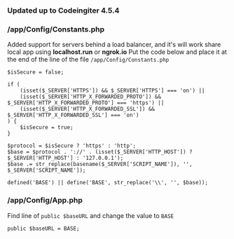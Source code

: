 ### Updated up to Codeingiter 4.5.4
### /app/Config/Constants.php
Added support for servers behind a load balancer, and it's will work share local app using **localhost.run** or **ngrok.io**
Put the code below and place it at the end of the line of the file `/app/Config/Constants.php`
```
$isSecure = false;

if (
    (isset($_SERVER['HTTPS']) && $_SERVER['HTTPS'] === 'on') ||
    (isset($_SERVER['HTTP_X_FORWARDED_PROTO']) && $_SERVER['HTTP_X_FORWARDED_PROTO'] === 'https') ||
    (isset($_SERVER['HTTP_X_FORWARDED_SSL']) && $_SERVER['HTTP_X_FORWARDED_SSL'] === 'on')
) {
    $isSecure = true;
}

$protocol = $isSecure ? 'https' : 'http';
$base = $protocol . '://' . (isset($_SERVER['HTTP_HOST']) ? $_SERVER['HTTP_HOST'] : '127.0.0.1');
$base .= str_replace(basename($_SERVER['SCRIPT_NAME']), '', $_SERVER['SCRIPT_NAME']);

defined('BASE') || define('BASE', str_replace('\\', '', $base));
```

### /app/Config/App.php
Find line of `public $baseURL` and change the value to `BASE`
```
public $baseURL = BASE;
```
